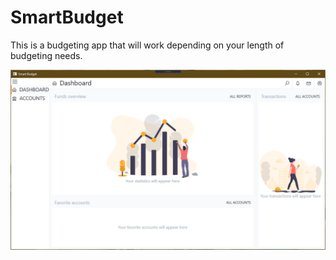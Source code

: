 # SmartBudget

This is a budgeting app that will work depending on your length of budgeting needs.

![Dashboard](Documentation/Screenshots/Dashboard.png)
